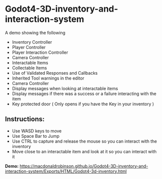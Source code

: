 # Godot4-3D-inventory-and-interaction-system

A demo showing the following
- Inventory Controller
- Player Controller
- Player Interaction Controller
- Camera Controller
- Interactable Items
- Collectable Items
- Use of Validated Responses and Callbacks
- Inherited Tool warnings in the editor
- Camera Controller
- Display messages when looking at interactable items
- Display messages if there was a success or a failure interacting with the item
- Key protected door ( Only opens if you have the Key in your inventory )

## Instructions:
- Use WASD keys to move
- Use Space Bar to Jump
- Use CTRL to capture and release the mouse so you can interact with the inventory
- Move close to an interactable item and look at it so you can interact with it

**Demo:** https://macdonaldrobinson.github.io/Godot4-3D-inventory-and-interaction-system/Exports/HTML/Godot4-3d-inventory.html

